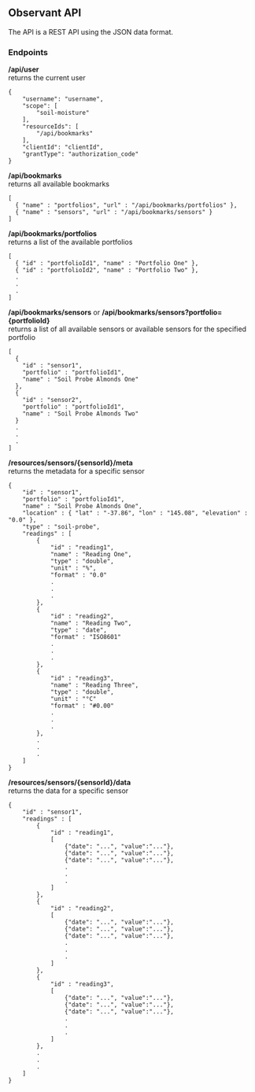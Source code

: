 ## Observant API 
The API is a REST API using the JSON data format. 

### Endpoints
**/api/user**  
returns the current user
```
{
    "username": "username",
    "scope": [
        "soil-moisture"
    ],
    "resourceIds": [
        "/api/bookmarks"
    ],
    "clientId": "clientId",
    "grantType": "authorization_code"
}
```

**/api/bookmarks**  
returns all available bookmarks
```
[ 
  { "name" : "portfolios", "url" : "/api/bookmarks/portfolios" }, 
  { "name" : "sensors", "url" : "/api/bookmarks/sensors" }
]
```

**/api/bookmarks/portfolios**  
returns a list of the available portfolios
```
[ 
  { "id" : "portfolioId1", "name" : "Portfolio One" }, 
  { "id" : "portfolioId2", "name" : "Portfolio Two" }, 
  .
  .
  .
]
```

**/api/bookmarks/sensors** or **/api/bookmarks/sensors?portfolio={portfolioId}**  
returns a list of all available sensors or available sensors for the specified portfolio
```
[ 
  { 
	"id" : "sensor1", 
    "portfolio" : "portfolioId1", 
    "name" : "Soil Probe Almonds One"
  },
  { 
	"id" : "sensor2", 
    "portfolio" : "portfolioId1", 
    "name" : "Soil Probe Almonds Two"
  }
  .
  .
  .
]
```

**/resources/sensors/{sensorId}/meta**  
returns the metadata for a specific sensor
```
{ 
	"id" : "sensor1", 
    "portfolio" : "portfolioId1", 
    "name" : "Soil Probe Almonds One", 
    "location" : { "lat" : "-37.86", "lon" : "145.08", "elevation" : "0.0" }, 
	"type" : "soil-probe",
	"readings" : [
		{
			"id" : "reading1",
			"name" : "Reading One",
			"type" : "double",
			"unit" : "%",
			"format" : "0.0"
			.
			.
			.
		},
		{
			"id" : "reading2",
			"name" : "Reading Two",
			"type" : "date",
			"format" : "ISO8601"
			.
			.
			.
		},
		{
			"id" : "reading3",
			"name" : "Reading Three",
			"type" : "double",
			"unit" : "°C"
			"format" : "#0.00"
			.
			.
			.
		},
		.
		.
		.
	]
}
```

**/resources/sensors/{sensorId}/data**  
returns the data for a specific sensor
```
{ 
	"id" : "sensor1", 
    "readings" : [
		{
			"id" : "reading1",
			[
		        {"date": "...", "value":"..."},
        		{"date": "...", "value":"..."},
        		{"date": "...", "value":"..."},
    			.
				.
				.
			]
		},
		{
			"id" : "reading2",
			[
		        {"date": "...", "value":"..."},
        		{"date": "...", "value":"..."},
        		{"date": "...", "value":"..."},
    			.
				.
				.
			]
		},
		{
			"id" : "reading3",
			[
		        {"date": "...", "value":"..."},
        		{"date": "...", "value":"..."},
        		{"date": "...", "value":"..."},
    			.
				.
				.
			]
		},
		.
		.
		.
	]
}
```
